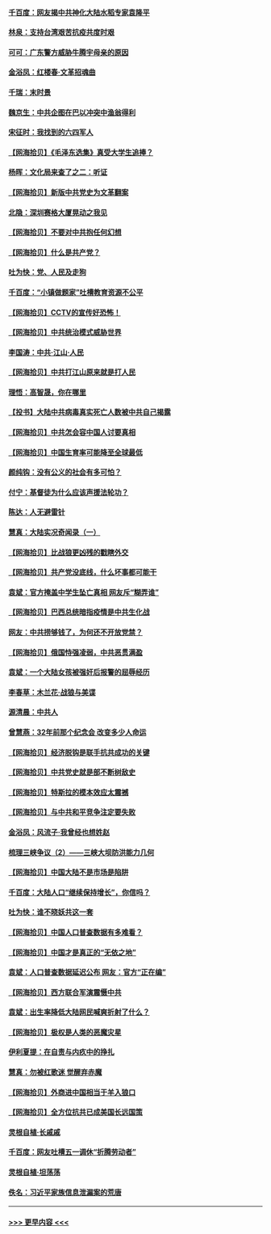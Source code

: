 #### [千百度：网友揭中共神化大陆水稻专家袁隆平](../pages/nsc993/n12971733.md?t=05242252) 
#### [林泉：支持台湾艰苦抗疫共度时艰](../pages/nsc993/n12971350.md?t=05242252) 
#### [可可：广东警方威胁牛腾宇母亲的原因](../pages/nsc993/n12971100.md?t=05242252) 
#### [金浴凤：红楼春·文革招魂曲](../pages/nsc993/n12970354.md?t=05242252) 
#### [千瑞：末时景](../pages/nsc993/n12970337.md?t=05242252) 
#### [魏京生：中共企图在巴以冲突中渔翁得利](../pages/nsc993/n12970286.md?t=05242252) 
#### [宋征时：我找到的六四军人](../pages/nsc993/n12970213.md?t=05242252) 
#### [【网海拾贝】《毛泽东选集》真受大学生追捧？](../pages/nsc993/n12968779.md?t=05242252) 
#### [杨晖：文化局来查了之二：听证](../pages/nsc993/n12966528.md?t=05242252) 
#### [【网海拾贝】新版中共党史为文革翻案](../pages/nsc993/n12967526.md?t=05242252) 
#### [北隐：深圳赛格大厦晃动之我见](../pages/nsc993/n12967393.md?t=05242252) 
#### [【网海拾贝】不要对中共抱任何幻想](../pages/nsc993/n12965222.md?t=05242252) 
#### [【网海拾贝】什么是共产党？](../pages/nsc993/n12962781.md?t=05242252) 
#### [吐为快：党、人民及走狗](../pages/nsc993/n12962747.md?t=05242252) 
#### [千百度：“小镇做题家”吐槽教育资源不公平](../pages/nsc993/n12962705.md?t=05242252) 
#### [【网海拾贝】CCTV的宣传好恐怖！](../pages/nsc993/n12959984.md?t=05242252) 
#### [【网海拾贝】中共统治模式威胁世界](../pages/nsc993/n12957622.md?t=05242252) 
#### [李国涛：中共‧江山‧人民](../pages/nsc993/n12957502.md?t=05242252) 
#### [【网海拾贝】中共打江山原来就是打人民](../pages/nsc993/n12954345.md?t=05242252) 
#### [理悟：高智晟，你在哪里](../pages/nsc993/n12953115.md?t=05242252) 
#### [【投书】大陆中共病毒真实死亡人数被中共自己揭露](../pages/nsc993/n12953050.md?t=05242252) 
#### [【网海拾贝】中共怎会容中国人讨要真相](../pages/nsc993/n12952161.md?t=05242252) 
#### [【网海拾贝】中国生育率可能降至全球最低](../pages/nsc993/n12948793.md?t=05242252) 
#### [颜纯钩：没有公义的社会有多可怕？](../pages/nsc993/n12947626.md?t=05242252) 
#### [付宁：基督徒为什么应该声援法轮功？](../pages/nsc993/n12947233.md?t=05242252) 
#### [陈达：人无避雷针](../pages/nsc993/n12947098.md?t=05242252) 
#### [慧真：大陆实况奇闻录（一）](../pages/nsc993/n12945811.md?t=05242252) 
#### [【网海拾贝】比战狼更凶残的戳瞎外交](../pages/nsc993/n12945717.md?t=05242252) 
#### [【网海拾贝】共产党没底线，什么坏事都可能干](../pages/nsc993/n12942090.md?t=05242252) 
#### [袁斌：官方掩盖中学生坠亡真相 网友斥“糊弄谁”](../pages/nsc993/n12942029.md?t=05242252) 
#### [【网海拾贝】巴西总统暗指疫情是中共生化战](../pages/nsc993/n12938999.md?t=05242252) 
#### [网友：中共捞够钱了，为何还不开放党禁？](../pages/nsc993/n12938952.md?t=05242252) 
#### [【网海拾贝】俄国恃强凌弱，中共恶贯满盈](../pages/nsc993/n12936626.md?t=05242252) 
#### [袁斌：一个大陆女孩被强奸后报警的屈辱经历](../pages/nsc993/n12936547.md?t=05242252) 
#### [李春草：木兰花·战狼与美谍](../pages/nsc993/n12935995.md?t=05242252) 
#### [源清晨：中共人](../pages/nsc993/n12935589.md?t=05242252) 
#### [曾慧燕：32年前那个纪念会 改变多少人命运](../pages/nsc993/n12934233.md?t=05242252) 
#### [【网海拾贝】经济脱钩是联手抗共成功的关键](../pages/nsc993/n12934176.md?t=05242252) 
#### [【网海拾贝】中共党史就是部不断树敌史](../pages/nsc993/n12932844.md?t=05242252) 
#### [【网海拾贝】特斯拉的模本效应太震撼](../pages/nsc993/n12925626.md?t=05242252) 
#### [【网海拾贝】与中共和平竞争注定要失败](../pages/nsc993/n12923326.md?t=05242252) 
#### [金浴凤：风流子‧我曾经也想姓赵](../pages/nsc993/n12920911.md?t=05242252) 
#### [梳理三峡争议（2）——三峡大坝防洪能力几何](../pages/nsc993/n12920173.md?t=05242252) 
#### [【网海拾贝】中国大陆不是市场是陷阱](../pages/nsc993/n12920143.md?t=05242252) 
#### [千百度：大陆人口“继续保持增长”，你信吗？](../pages/nsc993/n12918946.md?t=05242252) 
#### [吐为快：谁不晓妖共这一套](../pages/nsc993/n12918941.md?t=05242252) 
#### [【网海拾贝】中国人口普查数据有多难看？](../pages/nsc993/n12917822.md?t=05242252) 
#### [【网海拾贝】中国才是真正的“无依之地”](../pages/nsc993/n12915845.md?t=05242252) 
#### [袁斌：人口普查数据延迟公布 网友：官方“正在编”](../pages/nsc993/n12915748.md?t=05242252) 
#### [【网海拾贝】西方联合军演震慑中共](../pages/nsc993/n12913466.md?t=05242252) 
#### [袁斌：出生率降低大陆网民喊爽折射了什么？](../pages/nsc993/n12913365.md?t=05242252) 
#### [【网海拾贝】极权是人类的恶魔灾星](../pages/nsc993/n12910697.md?t=05242252) 
#### [伊利夏提：在自责与内疚中的挣扎](../pages/nsc993/n12910493.md?t=05242252) 
#### [慧真：勿被红歌迷 觉醒弃赤魔](../pages/nsc993/n12910485.md?t=05242252) 
#### [【网海拾贝】外商进中国相当于羊入狼口](../pages/nsc993/n12908274.md?t=05242252) 
#### [【网海拾贝】全方位抗共已成美国长远国策](../pages/nsc993/n12906878.md?t=05242252) 
#### [灵根自植‧长戚戚](../pages/nsc993/n12905585.md?t=05242252) 
#### [千百度：网友吐槽五一调休“折腾劳动者”](../pages/nsc993/n12905934.md?t=05242252) 
#### [灵根自植‧坦荡荡](../pages/nsc993/n12905562.md?t=05242252) 
#### [佚名：习近平家族信息泄漏案的荒唐](../pages/nsc993/n12904705.md?t=05242252) 

----
#### [ >>> 更早内容 <<< ](../indexes/nsc993-earlier.md)
